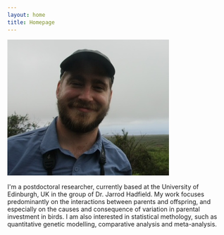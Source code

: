 ```yaml
---
layout: home
title: Homepage
---
```


![](joel_photo.jpg)

I'm a postdoctoral researcher, currently based at the University of Edinburgh, UK in the group of Dr. Jarrod Hadfield. My work focuses predominantly on the interactions between parents and offspring, and especially on the causes and consequence of variation in parental investment in birds. I am also interested in statistical methology, such as quantitative genetic modelling, comparative analysis and meta-analysis.
